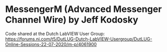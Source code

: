 # MessengerM (Advanced Messenger Channel Wire) by Jeff Kodosky

Code shared at the Dutch LabVIEW User Group:
https://forums.ni.com/t5/DutLUG-Dutch-LabVIEW-Usergroup/DutLUG-Online-Sessions-22-07-2020/m-p/4061900
